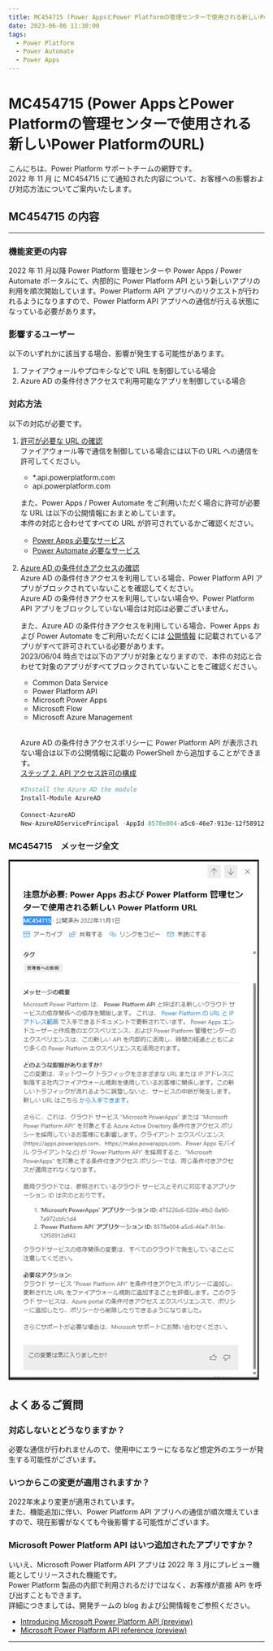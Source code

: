 ```yaml
---
title: MC454715 (Power AppsとPower Platformの管理センターで使用される新しいPower PlatformのURL)
date: 2023-06-06 11:30:00
tags:
  - Power Platform
  - Power Automate
  - Power Apps
---
```


# MC454715 (Power AppsとPower Platformの管理センターで使用される新しいPower PlatformのURL)

こんにちは、Power Platform サポートチームの網野です。  
2022 年 11 月 に MC454715 にて通知された内容について、お客様への影響および対応方法についてご案内いたします。

<!-- more -->

## MC454715 の内容
---
### 機能変更の内容
2022 年 11 月以降 Power Platform 管理センターや Power Apps / Power Automate ポータルにて、内部的に Power Platform API という新しいアプリの利用を順次開始しています。Power Platform API アプリへのリクエストが行われるようになりますので、Power Platform API アプリへの通信が行える状態になっている必要があります。  

### 影響するユーザー
以下のいずれかに該当する場合、影響が発生する可能性があります。
1. ファイアウォールやプロキシなどで URL を制御している場合
1. Azure AD の条件付きアクセスで利用可能なアプリを制御している場合

### 対応方法
以下の対応が必要です。  
1. <u>許可が必要な URL の確認</u>  
     ファイアウォール等で通信を制御している場合には以下の URL への通信を許可してください。  
     * *.api.powerplatform.com
     * api.powerplatform.com  

     また、Power Apps / Power Automate をご利用いただく場合に許可が必要な URL は以下の公開情報におまとめしています。  
     本件の対応と合わせてすべての URL が許可されているかご確認ください。 
     * [Power Apps 必要なサービス](https://learn.microsoft.com/ja-jp/power-apps/limits-and-config#required-services)
     * [Power Automate 必要なサービス](https://learn.microsoft.com/ja-jp/power-automate/ip-address-configuration#required-services)  

1. <u>Azure AD の条件付きアクセスの確認</u>  
     Azure AD の条件付きアクセスを利用している場合、Power Platform API アプリがブロックされていないことを確認してください。  
     Azure AD の条件付きアクセスを利用していない場合や、Power Platform API アプリをブロックしていない場合は対応は必要ございません。  

     また、Azure AD の条件付きアクセスを利用している場合、Power Apps および Power Automate をご利用いただくには [公開情報](https://learn.microsoft.com/ja-jp/power-platform/guidance/adoption/conditional-access) に記載されているアプリがすべて許可されている必要があります。  
     2023/06/04 時点では以下のアプリが対象となりますので、本件の対応と合わせて対象のアプリがすべてブロックされていないことをご確認ください。  
     * Common Data Service
     * Power Platform API
     * Microsoft Power Apps
     * Microsoft Flow
     * Microsoft Azure Management  
     <br>

     Azure AD の条件付きアクセスポリシーに Power Platform API が表示されない場合は以下の公開情報に記載の PowerShell から追加することができます。  
     [ステップ 2. API アクセス許可の構成](https://learn.microsoft.com/ja-jp/power-platform/admin/programmability-authentication-v2#step-2-configure-api-permissions)
     ```powershell
     #Install the Azure AD the module
     Install-Module AzureAD
      
     Connect-AzureAD
     New-AzureADServicePrincipal -AppId 8578e004-a5c6-46e7-913e-12f58912df43 -DisplayName "Power Platform API"
     ```

### MC454715　メッセージ全文
![](./MC454715/messagecenter.png)

## よくあるご質問
### 対応しないとどうなりますか？
必要な通信が行われませんので、使用中にエラーになるなど想定外のエラーが発生する可能性がございます。

### いつからこの変更が適用されますか？
2022年末より変更が適用されています。  
また、機能追加に伴い、Power Platform API アプリへの通信が順次増えていますので、現在影響がなくても今後影響する可能性がございます。

### Microsoft Power Platform API はいつ追加されたアプリですか？
いいえ、Microsoft Power Platform API アプリは 2022 年 3 月にプレビュー機能としてリリースされた機能です。  
Power Platform 製品の内部で利用されるだけではなく、お客様が直接 API を呼び出すこともできます。  
詳細につきましては、開発チームの blog および公開情報をご参照ください。
*  [Introducing Microsoft Power Platform API (preview)](https://powerapps.microsoft.com/en-us/blog/introducing-microsoft-power-platform-api-preview/)
* [Microsoft Power Platform API reference (preview)](https://learn.microsoft.com/en-us/rest/api/power-platform/)


---

